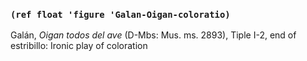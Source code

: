 ### `(ref float 'figure 'Galan-Oigan-coloratio)`

Galán, *Oigan todos del ave* (D-Mbs: Mus. ms.  2893), Tiple I-2, end of
estribillo: Ironic play of coloration


